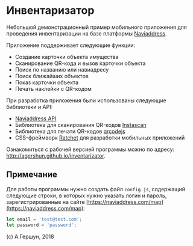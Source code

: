 # Инвентаризатор

Небольшой демонстрационный пример мобильного приложения для проведения инвентаризации на базе платформы [Naviaddress](https://naviaddress.com).

Приложение поддерживает следующие функции:
* Создание карточки объекта имущества
* Сканирование QR-кода и вызов карточки объекта
* Поиск по названию или навиадресу
* Поиск ближайших объектов
* Показ карточки объекта
* Печать наклейки с QR-кодом

При разработка приложения были использованы следующие библиотеки и API:
* [Naviaddress API](https://developer.naviaddres.com)
* Библиотека для сканирования QR-кодов [Instascan](https://github.com/schmich/instascan)
* Библиотека для печати QR-кодов [qrcodejs](https://github.com/davidshimjs/qrcodejs)
* CSS-фреймворк [Ratchet](http://goratchet.com/) для разработки мобильных приложений

Ознакомиться с рабочей версией программы можно по адресу: http://agershun.github.io/inventarizator.

## Примечание

Для работы программы нужно создать файл `config.js`, содержащий следующие строки, в которых нужно
указать логин и пароль, зарегистрированные на сайте [https://naviaddress.com/map](https://naviaddress.com/map):
```js
let email = 'test@test.com';
let password = 'password';
```

(c) А.Гершун, 2018
